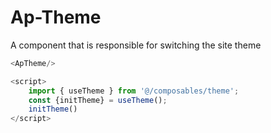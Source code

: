 <script setup lang="ts">
    import { useTheme } from './theme';
    import {ref } from 'vue';
    const {initTheme,toggleTheme, isDarkMode} = useTheme();
    initTheme()
</script>

# Ap-Theme

A component that is responsible for switching the site theme

<ApTheme :isDarkMode="isDarkMode" :toggle="toggleTheme"/>


```ts 
<ApTheme/>

<script>
    import { useTheme } from '@/composables/theme';
    const {initTheme} = useTheme();
    initTheme()
</script>

```

